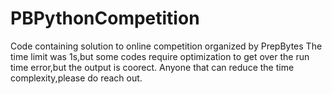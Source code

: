 # PBPythonCompetition
Code containing solution to online competition organized by PrepBytes
The time limit was 1s,but some codes require optimization to get over the run time error,but the output is coorect.
Anyone that can reduce the time complexity,please do reach out.
